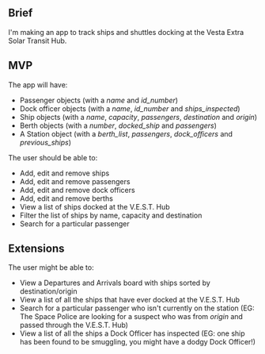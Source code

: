 ## Brief

I'm making an app to track ships and shuttles docking at the Vesta Extra Solar Transit Hub.

## MVP

The app will have:
* Passenger objects (with a *name* and *id_number*)
* Dock officer objects (with a *name*, *id_number* and *ships_inspected*)
* Ship objects (with a *name*, *capacity*, *passengers*, *destination* and *origin*)
* Berth objects (with a *number*, *docked_ship* and *passengers*)
* A Station object (with a *berth_list*, *passengers*, *dock_officers* and *previous_ships*)

The user should be able to:
* Add, edit and remove ships
* Add, edit and remove passengers
* Add, edit and remove dock officers
* Add, edit and remove berths
* View a list of ships docked at the V.E.S.T. Hub
* Filter the list of ships by name, capacity and destination
* Search for a particular passenger

## Extensions

The user might be able to:
* View a Departures and Arrivals board with ships sorted by destination/origin
* View a list of all the ships that have ever docked at the V.E.S.T. Hub
* Search for a particular passenger who isn't currently on the station (EG: The Space Police are looking for a suspect who was from *origin* and passed through the V.E.S.T. Hub)
* View a list of all the ships a Dock Officer has inspected (EG: one ship has been found to be smuggling, you might have a dodgy Dock Officer!)

